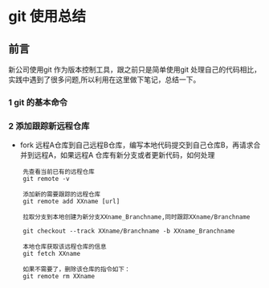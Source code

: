 # git 使用总结

## 前言

新公司使用git 作为版本控制工具，跟之前只是简单使用git 处理自己的代码相比，实践中遇到了很多问题,所以利用在这里做下笔记，总结一下。

### 1 git 的基本命令


### 2 添加跟踪新远程仓库

- fork 远程A仓库到自己远程B仓库，编写本地代码提交到自己仓库B，再请求合并到远程A，如果远程A 仓库有新分支或者更新代码，如何处理


```
    先查看当前已有的远程仓库
    git remote -v

    添加新的需要跟踪的远程仓库
    git remote add XXname [url]
    
    拉取分支到本地创建为新分支XXname_Branchname,同时跟踪XXname/Branchname

    git checkout --track XXname/Branchname -b XXname_Branchname

    本地仓库获取该远程仓库的信息
    git fetch XXname

    如果不需要了，删除该仓库的指令如下：
    git remote rm XXname

```